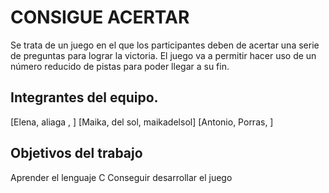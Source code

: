 # CONSIGUE ACERTAR

Se trata de un juego en el que los participantes deben de acertar una serie de preguntas para lograr la victoria. El juego va a permitir hacer uso de un número reducido de pistas para poder llegar a su fin.

## Integrantes del equipo.
[Elena, aliaga , ]
[Maika, del sol, maikadelsol]
[Antonio, Porras, ]


## Objetivos del trabajo

Aprender el lenguaje C
Conseguir desarrollar el juego

